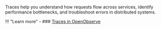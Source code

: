 Traces help you understand how requests flow across services, identify performance bottlenecks, and troubleshoot errors in distributed systems.

!!! "Learn more"
    - ### [Traces in OpenObserve](../traces/traces/)

